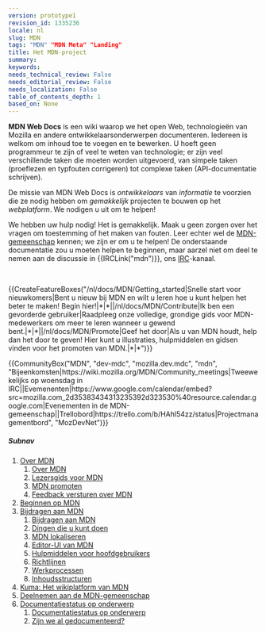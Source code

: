 ```yaml
---
version: prototype1
revision_id: 1335236
locale: nl
slug: MDN
tags: "MDN" "MDN Meta" "Landing"
title: Het MDN-project
summary: 
keywords: 
needs_technical_review: False
needs_editorial_review: False
needs_localization: False
table_of_contents_depth: 1
based_on: None
---
```

<p><strong>MDN Web Docs</strong>&nbsp;is een wiki waarop we het open Web, technologieën van Mozilla en andere ontwikkelaarsonderwerpen documenteren. Iedereen is welkom om inhoud toe te voegen en te bewerken. U hoeft geen programmeur te zijn of veel te weten van technologie; er zijn veel verschillende taken die moeten worden uitgevoerd, van simpele taken (proeflezen en typfouten corrigeren) tot complexe taken (API-documentatie schrijven).</p>

<div class="summary">
<p>De missie van MDN Web Docs is <em>ontwikkelaars</em>&nbsp;van <em>informatie </em>te voorzien die ze nodig hebben om <em>gemakkelijk</em>&nbsp;projecten te bouwen op het <em>webplatform</em>. We nodigen u uit om te helpen!</p>
</div>

<p>We hebben uw hulp nodig! Het is gemakkelijk. Maak u geen zorgen over het vragen om toestemming of het maken van fouten. Leer echter wel&nbsp;de&nbsp;<a href="/nl/docs/MDN/Community">MDN-gemeenschap</a>&nbsp;kennen; we zijn er om u te helpen! De onderstaande documentatie zou u moeten helpen te beginnen, maar aarzel niet om deel te nemen aan de discussie in&nbsp;{{IRCLink("mdn")}}, ons&nbsp;<a href="https://wiki.mozilla.org/IRC">IRC</a>-kanaal.</p>

<p>&nbsp;</p>

<p>{{CreateFeatureBoxes("/nl/docs/MDN/Getting_started|Snelle start voor nieuwkomers|Bent u nieuw bij MDN en wilt u leren hoe u kunt helpen het beter te maken! Begin hier!|*|*||/nl/docs/MDN/Contribute|Ik ben een gevorderde gebruiker|Raadpleeg onze volledige, grondige gids voor MDN-medewerkers om meer te leren wanneer u gewend bent.|*|*||/nl/docs/MDN/Promote|Geef het door|Als u van MDN houdt, help dan het door te geven! Hier kunt u illustraties, hulpmiddelen en gidsen vinden voor het promoten van MDN.|*|*")}}</p>

<p>{{CommunityBox("MDN", "dev-mdc", "mozilla.dev.mdc", "mdn", "Bijeenkomsten|https://wiki.mozilla.org/MDN/Community_meetings|Tweewekelijks op woensdag in IRC||Evemenenten|https://www.google.com/calendar/embed?src=mozilla.com_2d35383434313235392d323530%40resource.calendar.google.com|Evenementen in de MDN-gemeenschap||Trellobord|https://trello.com/b/HAhl54zz/status|Projectmanagementbord", "MozDevNet")}}</p>

<h5 id="Subnav">Subnav</h5>

<ol>
 <li><a href="/nl/docs/MDN/About">Over MDN</a>

  <ol>
   <li><a href="/nl/docs/MDN/About">Over MDN</a></li>
   <li><a href="/nl/docs/MDN/About/Reading">Lezersgids voor MDN</a></li>
   <li><a href="/nl/docs/MDN/About/Promote">MDN promoten</a></li>
   <li><a href="/nl/docs/MDN/Feedback">Feedback versturen over MDN</a></li>
  </ol>
 </li>
 <li><a href="/nl/docs/MDN/Getting_started">Beginnen op MDN</a></li>
 <li><a href="/nl/docs/MDN/Contribute">Bijdragen aan MDN</a>
  <ol>
   <li><a href="/nl/docs/MDN/Contribute">Bijdragen aan MDN</a></li>
   <li><a href="/nl/docs/MDN/Contribute/Howto">Dingen die u kunt doen</a></li>
   <li><a href="/nl/docs/MDN/Contribute/Localize">MDN lokaliseren</a></li>
   <li><a href="/nl/docs/MDN/Contribute/Editor">Editor-UI van MDN</a></li>
   <li><a href="/nl/docs/MDN/Contribute/Tools">Hulpmiddelen voor hoofdgebruikers</a></li>
   <li><a href="/nl/docs/MDN/Contribute/Guidelines">Richtlijnen</a></li>
   <li><a href="/nl/docs/MDN/Contribute/Processes">Werkprocessen</a></li>
   <li><a href="/nl/docs/MDN/Contribute/Structures">Inhoudsstructuren</a></li>
  </ol>
 </li>
 <li><a href="/nl/docs/MDN/Kuma">Kuma: Het wikiplatform van MDN</a></li>
 <li><a href="/nl/docs/MDN/Community">Deelnemen aan de MDN-gemeenschap</a></li>
 <li><a href="/nl/docs/MDN/Doc_status">Documentatiestatus op onderwerp</a>
  <ol>
   <li><a href="/nl/docs/MDN/Doc_status">Documentatiestatus op onderwerp</a></li>
   <li><a href="/nl/docs/MDN/Doc_status/Overview">Zijn we al gedocumenteerd?</a></li>
  </ol>
 </li>
</ol>

